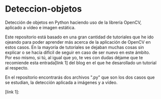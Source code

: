# Deteccion-objetos
Detección de objetos en Python haciendo uso de la librería OpenCV, aplicado a vídeo e imagen estática.

Este repositorio está basado en una gran cantidad de tutoriales que he ido ojeando para poder aprender más 
acerca de la aplicación de OpenCV en estos casos. En la mayoría de tutoriales se dejaban muchas cosas sin explicar
o se hacía difícil de seguir en caso de ser nuevo en este ámbito. Por eso mismo, si tú, al igual que yo, te ves con dudas
déjame que te recomiende esta entrada[link 1] del blog en el que he desarollado un tutorial al respecto.

En el repositorio encontrarás dos archivos ".py" que son los dos casos que se estudian, la detección aplicada a imágenes y
a vídeo.

[link 1]: 
